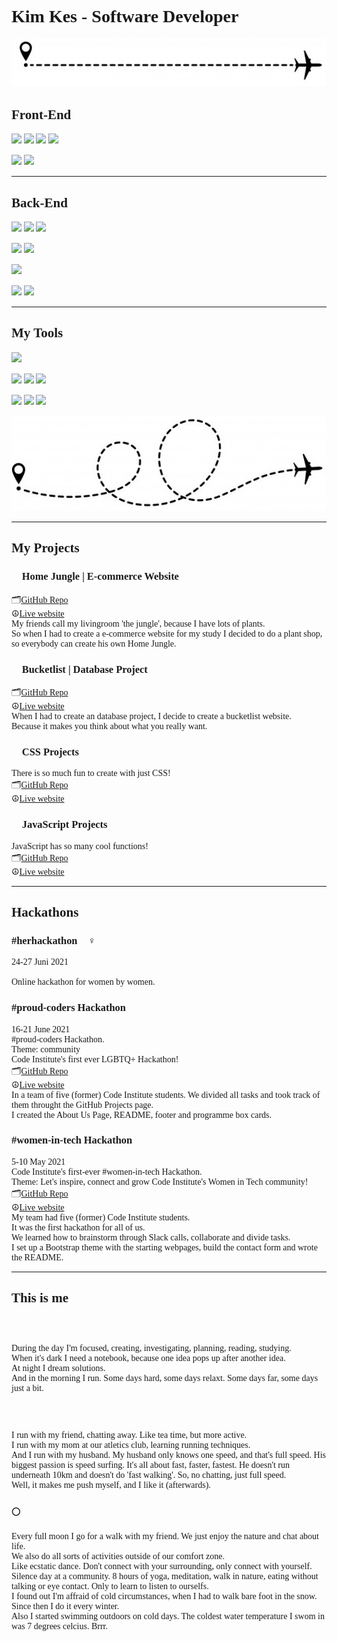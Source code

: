 <span style="font-family: 'Lucida Console';">

# Kim Kes - Software Developer

![](plane-line2.jpg)

## Front-End   
![](https://camo.githubusercontent.com/d2da7e7ec8424780720101d4853c64dffb81dc69dfdd25a0ce88cdb3848bbc6f/68747470733a2f2f696d672e736869656c64732e696f2f7374617469632f76313f7374796c653d666f722d7468652d6261646765266d6573736167653d48544d4c3526636f6c6f723d453334463236266c6f676f3d48544d4c35266c6f676f436f6c6f723d464646464646266c6162656c3d)
![](https://img.shields.io/badge/css3-%231572B6.svg?style=for-the-badge&logo=css3&logoColor=white"/)
![](https://img.shields.io/badge/bootstrap-%23563D7C.svg?style=for-the-badge&logo=bootstrap&logoColor=white"/)
![](https://img.shields.io/badge/-materialize--css-ff69b4?style=for-the-badge&logo=materialize--css&logoColor=white"/)
  
![](https://img.shields.io/badge/javascript-%23323330.svg?style=for-the-badge&logo=javascript&logoColor=%23F7DF1E"/)
![](https://img.shields.io/badge/react-%2320232a.svg?style=for-the-badge&logo=react&logoColor=%2361DAFB"/)
  
<hr>  

## Back-End
![](https://img.shields.io/badge/python-%2314354C.svg?style=for-the-badge&logo=python&logoColor=white"/)
![](https://img.shields.io/badge/django-%23092E20.svg?style=for-the-badge&logo=django&logoColor=white")
![](https://img.shields.io/badge/flask-%23000.svg?style=for-the-badge&logo=flask&logoColor=white"/)
  
![](https://img.shields.io/badge/MongoDB-%234ea94b.svg?style=for-the-badge&logo=mongodb&logoColor=white"/)
![](https://img.shields.io/badge/mysql-%2300f.svg?style=for-the-badge&logo=mysql&logoColor=white"/)
  
![](https://img.shields.io/badge/heroku-%23430098.svg?style=for-the-badge&logo=heroku&logoColor=white"/)    
  
![](https://img.shields.io/badge/Amazon_AWS-232F3E?style=for-the-badge&logo=amazon-aws&logoColor=white"/)
![](https://camo.githubusercontent.com/b746d6462744834717458ce434499b440b2614401b2f9dd351776482958dbc64/68747470733a2f2f696d672e736869656c64732e696f2f62616467652f5374726970652d3637373265353f6c6f676f3d737472697065266c6f676f436f6c6f723d666666666666267374796c653d666f722d7468652d6261646765)

<hr>  
  
## My Tools
![](https://img.shields.io/badge/Visual_Studio_Code-0078D4?style=for-the-badge&logo=visual%20studio%20code&logoColor=white"/)        
  
![](https://camo.githubusercontent.com/42acc7ee3a18313a065e672e0835729edf3361dedb045d6c3cf8821fe30a1c2d/68747470733a2f2f696d672e736869656c64732e696f2f7374617469632f76313f7374796c653d666f722d7468652d6261646765266d6573736167653d47697426636f6c6f723d463035303332266c6f676f3d476974266c6f676f436f6c6f723d464646464646266c6162656c3d)
![](https://img.shields.io/badge/github-%23121011.svg?style=for-the-badge&logo=github&logoColor=white"/)
![](https://img.shields.io/badge/gitlab-%23181717.svg?style=for-the-badge&logo=gitlab&logoColor=white"/)
  
![](https://img.shields.io/badge/Slack-4A154B?style=for-the-badge&logo=slack&logoColor=white"/)
![](https://camo.githubusercontent.com/a0e17e3c41abff3e7abb85b7df8b9fa42794c7df939eb6ed01f970c8677ad7a0/68747470733a2f2f696d672e736869656c64732e696f2f7374617469632f76313f7374796c653d666f722d7468652d6261646765266d6573736167653d4669676d6126636f6c6f723d463234453145266c6f676f3d4669676d61266c6f676f436f6c6f723d464646464646266c6162656c3d)
![](https://camo.githubusercontent.com/e568135c48076049e77541a1f9bef6ee1c9a08bde37c8a6efb7e3cde3410c698/68747470733a2f2f696d672e736869656c64732e696f2f7374617469632f76313f7374796c653d666f722d7468652d6261646765266d6573736167653d43616e766126636f6c6f723d323232323232266c6f676f3d43616e7661266c6f676f436f6c6f723d303043344343266c6162656c3d)
  
![](plane-line.jpg)
 
 <hr>

## My Projects
 
### 🌱 Home Jungle | E-commerce Website
🗂️[GitHub Repo](https://github.com/kimkesdev/home_jungle) <br>
☮️[Live website](https://home-jungle.herokuapp.com/) <br>
My friends call my livingroom 'the jungle', because I have lots of plants. <br> 
So when I had to create a e-commerce website for my study I decided to do a plant shop, so everybody can create his own Home Jungle.

### 📁 Bucketlist | Database Project
🗂️[GitHub Repo](https://github.com/kimkesdev/bucketlist) <br>
☮️[Live website](https://bucketlist-2020.herokuapp.com/) <br>
When I had to create an database project, I decide to create a bucketlist website. <br>
Because it makes you think about what you really want.

### 🎨 CSS Projects
There is so much fun to create with just CSS! <br>
🗂️[GitHub Repo](https://github.com/kimkesdev/css-projects)<br>
☮️[Live website](https://kimkesdev.github.io/css-projects/)

### 📑 JavaScript Projects
JavaScript has so many cool functions!<br>
🗂️[GitHub Repo](https://github.com/kimkesdev/javascript-projects)<br>
☮️[Live website](https://kimkesdev.github.io/javascript-projects/)

<hr>
  
## Hackathons

### #herhackathon 💁‍♀️
24-27 Juni 2021 <br>
[<HerHackathon>](https://www.thehackathoncompany.com/herhackathon-2021) <br>
Online hackathon for women by women.

### #proud-coders Hackathon 🏳️‍🌈
16-21 June 2021 <br>
#proud-coders Hackathon. <br>
Theme: community <br>
Code Institute's first ever LGBTQ+ Hackathon! <br>
🗂️[GitHub Repo](https://github.com/RussOakham/Pride-In-Coding)<br>
☮️[Live website](https://pride-in-coding.herokuapp.com/) <br>
In a team of five (former) Code Institute students.
We divided all tasks and took track of them throught the GitHub Projects page. <br>
I created the About Us Page, README, footer and programme box cards.

### #women-in-tech Hackathon 
5-10 May 2021 <br>
Code Institute's first-ever #women-in-tech Hackathon. <br>
Theme: Let's inspire, connect and grow Code Institute's Women in Tech community! <br>
🗂️[GitHub Repo](https://github.com/thanh-cao/hackathon-command-girl)<br>
☮️[Live website](https://thanh-cao.github.io/hackathon-command-girl/) <br>
My team had five (former) Code Institute students. <br> 
It was the first hackathon for all of us. <br>
We learned how to brainstorm through Slack calls, collaborate and divide tasks. <br>
I set up a Bootstrap theme with the starting webpages, build the contact form and wrote the README. 

<hr>
  
## This is me
  
### 🎇
During the day I'm focused, creating, investigating, planning, reading, studying. <br>
When it's dark I need a notebook, because one idea pops up after another idea. <br>
At night I dream solutions. <br>
And in the morning I run. Some days hard, some days relaxt. Some days far, some days just a bit.

### 🏃
I run with my friend, chatting away. Like tea time, but more active. <br>
I run with my mom at our atletics club, learning running techniques. <br>
And I run with my husband. My husband only knows one speed, and that's full speed. His biggest passion is speed surfing. It's all about fast, faster, fastest. 
He doesn't run underneath 10km and doesn't do 'fast walking'. So, no chatting, just full speed. <br>
Well, it makes me push myself, and I like it (afterwards). 
 
### 🌕
Every full moon I go for a walk with my friend. We just enjoy the nature and chat about life.  <br>
We also do all sorts of activities outside of our comfort zone.  <br>
Like ecstatic dance. Don't connect with your surrounding, only connect with yourself. <br>
Silence day at a community. 8 hours of yoga, meditation, walk in nature, eating without talking or eye contact. Only to learn to listen to ourselfs. <br>
I found out I'm affraid of cold circumstances, when I had to walk bare foot in the snow. Since then I do it every winter. <br>
Also I started swimming outdoors on cold days. The coldest water temperature I swom in was 7 degrees celcius. Brrr. <br>
 
</span>
